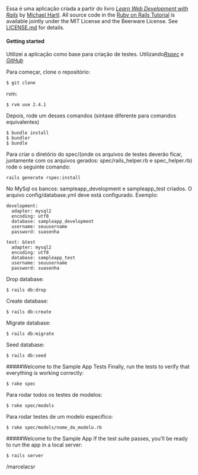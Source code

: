 Essa é uma aplicação criada a partir do livro [*Learn Web Development with Rails*](http://www.railstutorial.org/) by [Michael Hartl](http://www.michaelhartl.com/).
All source code in the [Ruby on Rails Tutorial](http://railstutorial.org/)
is available jointly under the MIT License and the Beerware License. See
[LICENSE.md](LICENSE.md) for details.

#### Getting started

Utilizei a aplicação como base para criação de testes. 
Utilizando[*Rspec*](http://rspec.info/) e [*GitHub*](https://github.com/rspec/rspec-rails)

Para começar,  clone o repositório:
```
$ git clone 
```
rvm:
```
$ rvm use 2.4.1
```
Depois, rode um desses comandos (sintaxe diferente para comandos equivalentes)

```
$ bundle install
$ bundler
$ bundle
```
Para criar o diretório do spec/(onde os arquivos de testes deverão ficar,
juntamente com os arquivos gerados: spec/rails_helper.rb e spec_helper.rb)
rode o seguinte comando:
```
rails generate rspec:install
```
No MySql os bancos: sampleapp_development e sampleapp_test criados.
O arquivo config/database.yml deve está configurado. Exemplo:
```
development:
  adapter: mysql2
  encoding: utf8
  database: sampleapp_development
  username: seuusername
  password: suasenha

test: &test
  adapter: mysql2
  encoding: utf8
  database: sampleapp_test
  username: seuusername
  password: suasenha
```
Drop database:
```
$ rails db:drop
```
Create database:
```
$ rails db:create
```
Migrate database:
```
$ rails db:migrate
```
Seed database:
```
$ rails db:seed
```

#####Welcome to the Sample App Tests 
Finally, run the tests to verify that everything is working correctly:
```
$ rake spec 
```
Para rodar todos os testes de modelos:
```
$ rake spec/models 
```
Para rodar testes de um modelo específico:
```
$ rake spec/models/nome_do_modelo.rb 
```
#####Welcome to the Sample App
If the test suite passes, you'll be ready to run the app in a local server:

```
$ rails server
```


/marcelacsr
 